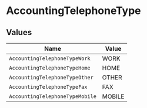 # AccountingTelephoneType


## Values

| Name                            | Value                           |
| ------------------------------- | ------------------------------- |
| `AccountingTelephoneTypeWork`   | WORK                            |
| `AccountingTelephoneTypeHome`   | HOME                            |
| `AccountingTelephoneTypeOther`  | OTHER                           |
| `AccountingTelephoneTypeFax`    | FAX                             |
| `AccountingTelephoneTypeMobile` | MOBILE                          |